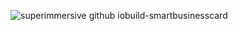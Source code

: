 ![superimmersive github iobuild-smartbusinesscard](https://github.com/user-attachments/assets/4ad31508-1af8-4fae-a8b2-b2be34131437)
